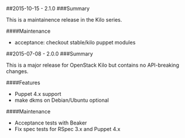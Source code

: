 ##2015-10-15 - 2.1.0
###Summary

This is a maintainence release in the Kilo series.

####Maintenance
- acceptance: checkout stable/kilo puppet modules


##2015-07-08 - 2.0.0
###Summary

This is a major release for OpenStack Kilo but contains no API-breaking
changes.


####Features
- Puppet 4.x support
- make dkms on Debian/Ubuntu optional

####Maintenance
- Acceptance tests with Beaker
- Fix spec tests for RSpec 3.x and Puppet 4.x
